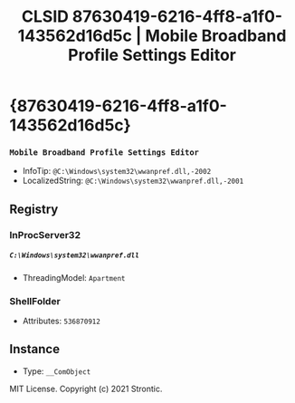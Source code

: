 ﻿---
title: "CLSID 87630419-6216-4ff8-a1f0-143562d16d5c | Mobile Broadband Profile Settings Editor"
excerpt: What is COM-Object CLSID 87630419-6216-4ff8-a1f0-143562d16d5c?
---

# {87630419-6216-4ff8-a1f0-143562d16d5c}

### `Mobile Broadband Profile Settings Editor`
* InfoTip: `@C:\Windows\system32\wwanpref.dll,-2002`
* LocalizedString: `@C:\Windows\system32\wwanpref.dll,-2001`

## Registry


### InProcServer32

##### `C:\Windows\system32\wwanpref.dll`
* ThreadingModel: `Apartment`

### ShellFolder

* Attributes: `536870912`

## Instance

* Type: `__ComObject`

MIT License. Copyright (c) 2021 Strontic.


